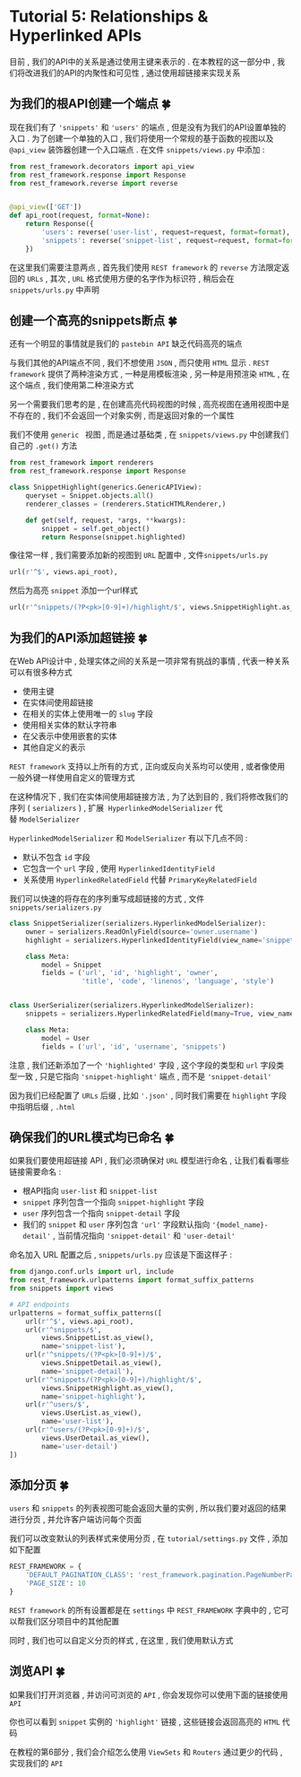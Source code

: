 # Tutorial 5: Relationships & Hyperlinked APIs

目前 , 我们的API中的关系是通过使用主键来表示的 . 在本教程的这一部分中 , 我们将改进我们的API的内聚性和可见性 , 通过使用超链接来实现关系 

## 为我们的根API创建一个端点  🍀

现在我们有了 `'snippets'` 和 `'users'` 的端点 , 但是没有为我们的API设置单独的入口 . 为了创建一个单独的入口 , 我们将使用一个常规的基于函数的视图以及 `@api_view` 装饰器创建一个入口端点 . 在文件 `snippets/views.py` 中添加 :

```python
from rest_framework.decorators import api_view
from rest_framework.response import Response
from rest_framework.reverse import reverse


@api_view(['GET'])
def api_root(request, format=None):
    return Response({
        'users': reverse('user-list', request=request, format=format),
        'snippets': reverse('snippet-list', request=request, format=format)
    })
```

在这里我们需要注意两点 , 首先我们使用 `REST framework` 的 `reverse` 方法限定返回的 `URLs` , 其次 , `URL` 格式使用方便的名字作为标识符 , 稍后会在 `snippets/urls.py` 中声明

## 创建一个高亮的snippets断点  🍀

还有一个明显的事情就是我们的 `pastebin API` 缺乏代码高亮的端点

与我们其他的API端点不同 , 我们不想使用 `JSON` , 而只使用 `HTML` 显示 . `REST framework` 提供了两种渲染方式 , 一种是用模板渲染 , 另一种是用预渲染 `HTML` , 在这个端点 , 我们使用第二种渲染方式

另一个需要我们思考的是 , 在创建高亮代码视图的时候 , 高亮视图在通用视图中是不存在的 , 我们不会返回一个对象实例 , 而是返回对象的一个属性

我们不使用 `generic ` 视图 , 而是通过基础类 , 在 `snippets/views.py` 中创建我们自己的 `.get()` 方法

```python
from rest_framework import renderers
from rest_framework.response import Response

class SnippetHighlight(generics.GenericAPIView):
    queryset = Snippet.objects.all()
    renderer_classes = (renderers.StaticHTMLRenderer,)

    def get(self, request, *args, **kwargs):
        snippet = self.get_object()
        return Response(snippet.highlighted)
```

像往常一样 , 我们需要添加新的视图到 `URL` 配置中 , 文件`snippets/urls.py` 

```python
url(r'^$', views.api_root),
```

然后为高亮 `snippet` 添加一个url样式

```python
url(r'^snippets/(?P<pk>[0-9]+)/highlight/$', views.SnippetHighlight.as_view()),
```

## 为我们的API添加超链接  🍀

在Web API设计中 , 处理实体之间的关系是一项非常有挑战的事情 , 代表一种关系可以有很多种方式

- 使用主键
- 在实体间使用超链接
- 在相关的实体上使用唯一的 `slug` 字段
- 使用相关实体的默认字符串
- 在父表示中使用嵌套的实体
- 其他自定义的表示

`REST framework` 支持以上所有的方式 , 正向或反向关系均可以使用 , 或者像使用一般外键一样使用自定义的管理方式

在这种情况下 , 我们在实体间使用超链接方法 , 为了达到目的 , 我们将修改我们的序列 ( `serializers` ) , 扩展  `HyperlinkedModelSerializer` 代替 `ModelSerializer`

`HyperlinkedModelSerializer` 和 `ModelSerializer` 有以下几点不同 : 

- 默认不包含 `id` 字段
- 它包含一个 `url` 字段 , 使用 `HyperlinkedIdentityField` 
- 关系使用 `HyperlinkedRelatedField` 代替 `PrimaryKeyRelatedField` 

我们可以快速的将存在的序列重写成超链接的方式 , 文件 `snippets/serializers.py` 

```python
class SnippetSerializer(serializers.HyperlinkedModelSerializer):
    owner = serializers.ReadOnlyField(source='owner.username')
    highlight = serializers.HyperlinkedIdentityField(view_name='snippet-highlight', format='html')

    class Meta:
        model = Snippet
        fields = ('url', 'id', 'highlight', 'owner',
                  'title', 'code', 'linenos', 'language', 'style')


class UserSerializer(serializers.HyperlinkedModelSerializer):
    snippets = serializers.HyperlinkedRelatedField(many=True, view_name='snippet-detail', read_only=True)

    class Meta:
        model = User
        fields = ('url', 'id', 'username', 'snippets')
```

注意 , 我们还新添加了一个 `'highlighted'` 字段 , 这个字段的类型和 `url` 字段类型一致 , 只是它指向 `'snippet-highlight'` 端点 , 而不是 `'snippet-detail'` 

因为我们已经配置了 `URLs` 后缀 , 比如 `'.json'` , 同时我们需要在 `highlight` 字段中指明后缀 , `.html` 

## 确保我们的URL模式均已命名  🍀

如果我们要使用超链接 API , 我们必须确保对 `URL` 模型进行命名 , 让我们看看哪些链接需要命名 : 

- 根API指向 `user-list` 和 `snippet-list`
- `snippet` 序列包含一个指向 `snippet-highlight` 字段
- `user` 序列包含一个指向 `snippet-detail` 字段
- 我们的 `snippet` 和 `user` 序列包含 `'url'` 字段默认指向 `'{model_name}-detail'` , 当前情况指向 `'snippet-detail'` 和 `'user-detail'` 

命名加入 URL 配置之后 , `snippets/urls.py` 应该是下面这样子 : 

```python
from django.conf.urls import url, include
from rest_framework.urlpatterns import format_suffix_patterns
from snippets import views

# API endpoints
urlpatterns = format_suffix_patterns([
    url(r'^$', views.api_root),
    url(r'^snippets/$',
        views.SnippetList.as_view(),
        name='snippet-list'),
    url(r'^snippets/(?P<pk>[0-9]+)/$',
        views.SnippetDetail.as_view(),
        name='snippet-detail'),
    url(r'^snippets/(?P<pk>[0-9]+)/highlight/$',
        views.SnippetHighlight.as_view(),
        name='snippet-highlight'),
    url(r'^users/$',
        views.UserList.as_view(),
        name='user-list'),
    url(r'^users/(?P<pk>[0-9]+)/$',
        views.UserDetail.as_view(),
        name='user-detail')
])
```

## 添加分页  🍀

`users` 和 `snippets` 的列表视图可能会返回大量的实例 , 所以我们要对返回的结果进行分页 , 并允许客户端访问每个页面

我们可以改变默认的列表样式来使用分页 , 在 `tutorial/settings.py` 文件 , 添加如下配置 

```python
REST_FRAMEWORK = {
    'DEFAULT_PAGINATION_CLASS': 'rest_framework.pagination.PageNumberPagination',
    'PAGE_SIZE': 10
}
```

`REST framework` 的所有设置都是在 `settings` 中 `REST_FRAMEWORK` 字典中的 , 它可以帮我们区分项目中的其他配置

同时 , 我们也可以自定义分页的样式 , 在这里 , 我们使用默认方式

## 浏览API  🍀

如果我们打开浏览器 , 并访问可浏览的 `API` , 你会发现你可以使用下面的链接使用 `API` 

你也可以看到 `snippet` 实例的 `'highlight'` 链接 , 这些链接会返回高亮的 `HTML` 代码

在教程的第6部分 , 我们会介绍怎么使用 `ViewSets` 和 `Routers` 通过更少的代码 , 实现我们的 `API`
